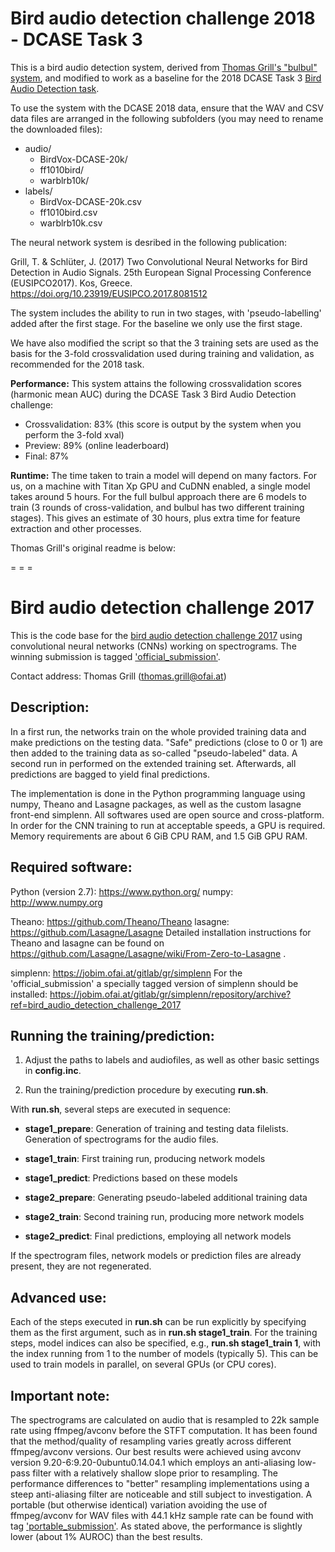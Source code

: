 Bird audio detection challenge 2018 - DCASE Task 3
==================================================

This is a bird audio detection system, derived from [Thomas Grill's "bulbul" system](https://jobim.ofai.at/gitlab/gr/bird_audio_detection_challenge_2017/tree/master), and modified to work as a baseline for the 2018 DCASE Task 3 [Bird Audio Detection task](http://dcase.community/challenge2018/task-bird-audio-detection).

To use the system with the DCASE 2018 data, ensure that the WAV and CSV data files are arranged in the following subfolders (you may need to rename the downloaded files):

* audio/
     * BirdVox-DCASE-20k/
     * ff1010bird/
     * warblrb10k/
* labels/
     * BirdVox-DCASE-20k.csv
     * ff1010bird.csv
     * warblrb10k.csv

The neural network system is desribed in the following publication:

Grill, T. & Schlüter, J. (2017) Two Convolutional Neural Networks for Bird Detection in Audio Signals. 25th European Signal Processing Conference (EUSIPCO2017). Kos, Greece.
  https://doi.org/10.23919/EUSIPCO.2017.8081512

The system includes the ability to run in two stages, with 'pseudo-labelling' added after the first stage. For the baseline we only use the first stage.

We have also modified the script so that the 3 training sets are used as the basis for the 3-fold crossvalidation used during training and validation, as recommended for the 2018 task.

**Performance:** This system attains the following crossvalidation scores (harmonic mean AUC) during the DCASE Task 3 Bird Audio Detection challenge:

* Crossvalidation: 83% (this score is output by the system when you perform the 3-fold xval)
* Preview: 89% (online leaderboard)
* Final: 87%

**Runtime:** The time taken to train a model will depend on many factors. For us, on a machine with Titan Xp GPU and CuDNN enabled, a single model takes around 5 hours.
For the full bulbul approach there are 6 models to train (3 rounds of cross-validation, and bulbul has two different training stages). This gives an estimate of 30 hours, plus extra time for feature extraction and other processes. 


Thomas Grill's original readme is below:

 = = =


Bird audio detection challenge 2017
===================================

This is the code base for the [bird audio detection challenge 2017](http://machine-listening.eecs.qmul.ac.uk/bird-audio-detection-challenge/) using convolutional neural networks (CNNs) working on spectrograms.
The winning submission is tagged ['official_submission'](https://jobim.ofai.at/gitlab/gr/bird_audio_detection_challenge_2017/tree/official_submission).

Contact address: Thomas Grill (thomas.grill@ofai.at)


Description:
------------

In a first run, the networks train on the whole provided training data and make predictions on the testing data. "Safe" predictions (close to 0 or 1) are then added to the training data as so-called "pseudo-labeled" data. A second run in performed on the extended training set. Afterwards, all predictions are bagged to yield final predictions.

The implementation is done in the Python programming language using numpy, Theano and Lasagne packages, as well as the custom lasagne front-end simplenn. All softwares used are open source and cross-platform. In order for the CNN training to run at acceptable speeds, a GPU is required. Memory requirements are about 6 GiB CPU RAM, and 1.5 GiB GPU RAM.


Required software:
------------------

Python (version 2.7): https://www.python.org/
numpy: http://www.numpy.org

Theano: https://github.com/Theano/Theano
lasagne: https://github.com/Lasagne/Lasagne
Detailed installation instructions for Theano and lasagne can be found on https://github.com/Lasagne/Lasagne/wiki/From-Zero-to-Lasagne .

simplenn: https://jobim.ofai.at/gitlab/gr/simplenn
For the 'official_submission' a specially tagged version of simplenn should be installed:
https://jobim.ofai.at/gitlab/gr/simplenn/repository/archive?ref=bird_audio_detection_challenge_2017


Running the training/prediction:
--------------------------------

1. Adjust the paths to labels and audiofiles, as well as other basic settings in **config.inc**.

2. Run the training/prediction procedure by executing **run.sh**.


With **run.sh**, several steps are executed in sequence:

* **stage1_prepare**: Generation of training and testing data filelists. Generation of spectrograms for the audio files.

* **stage1_train**: First training run, producing network models

* **stage1_predict**: Predictions based on these models

* **stage2_prepare**: Generating pseudo-labeled additional training data

* **stage2_train**: Second training run, producing more network models

* **stage2_predict**: Final predictions, employing all network models


If the spectrogram files, network models or prediction files are already present, they are not regenerated.


Advanced use:
-------------

Each of the steps executed in **run.sh** can be run explicitly by specifying them as the first argument, such as in **run.sh stage1_train**.
For the training steps, model indices can also be specified, e.g., **run.sh stage1_train 1**, with the index running from 1 to the number of models (typically 5).
This can be used to train models in parallel, on several GPUs (or CPU cores).


Important note:
---------------

The spectrograms are calculated on audio that is resampled to 22k sample rate using ffmpeg/avconv before the STFT computation. It has been found that the method/quality of resampling varies greatly across different ffmpeg/avconv versions.
Our best results were achieved using avconv version 9.20-6:9.20-0ubuntu0.14.04.1 which employs an anti-aliasing low-pass filter with a relatively shallow slope prior to resampling.
The performance differences to "better" resampling implementations using a steep anti-aliasing filter are noticeable and still subject to investigation.
A portable (but otherwise identical) variation avoiding the use of ffmpeg/avconv for WAV files with 44.1 kHz sample rate can be found with tag ['portable_submission'](https://jobim.ofai.at/gitlab/gr/bird_audio_detection_challenge_2017/tree/portable_submission). As stated above, the performance is slightly lower (about 1% AUROC) than the best results.
